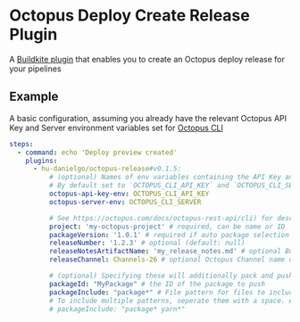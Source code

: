 # Octopus Deploy Create Release Plugin

A [Buildkite plugin](https://buildkite.com/docs/agent/v3/plugins) that enables you to create an Octopus deploy release for your pipelines

## Example

A basic configuration, assuming you already have the relevant Octopus API Key and Server environment variables set for [Octopus CLI](https://octopus.com/docs/octopus-rest-api/cli)

```yml
steps:
  - command: echo 'Deploy preview created'
    plugins:
      - hu-danielgo/octopus-release#v0.1.5:
          # (optional) Names of env variables containing the API Key and Octopus Server URL
          # By default set to `OCTOPUS_CLI_API_KEY` and `OCTOPUS_CLI_SERVER`.
          octopus-api-key-env: OCTOPUS_CLI_API_KEY
          octopus-server-env: OCTOPUS_CLI_SERVER

          # See https://octopus.com/docs/octopus-rest-api/cli) for description of the below
          project: 'my-octopus-project' # required, can be name or ID
          packageVersion: '1.0.1' # required if auto package selection not enabled
          releaseNumber: '1.2.3' # optional (default: null)
          releaseNotesArtifactName: 'my_release_notes.md' # optional Buildkite artifact path
          releaseChannel: Channels-26 # optional Octopus Channel name or ID

          # (optional) Specifying these will additionally pack and push a package to the Octopus Package Repo
          packageId: "MyPackage" # the ID of the package to push
          packageInclude: "package*" # File pattern for files to include in package.
          # To include multiple patterns, seperate them with a space. e.g.:
          # packageInclude: "package* yarn*"
```